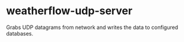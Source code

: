 # weatherflow-udp-server
Grabs UDP datagrams from network and writes the data to configured databases.
